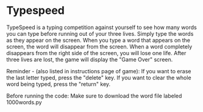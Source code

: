 # Typespeed

TypeSpeed is a typing competition against yourself to see how many words
you can type before running out of your three lives. Simply type the words as 
they appear on the screen. When you type a word that appears on the
screen, the word will disappear from the screen. When a word completely 
disappears from the right side of the screen, you will lose one life. 
After three lives are lost, the game will display the "Game Over" screen.

Reminder - (also listed in instructions page of game):
If you want to erase the last letter typed, press the "delete" key.
If you want to clear the whole word being typed, press the "return" key.

Before running the code:
Make sure to download the word file labeled 1000words.py
